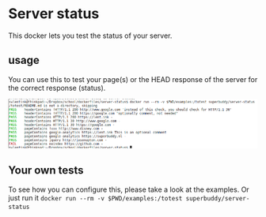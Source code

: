 # Server status

This docker lets you test the status of your server.

## usage
You can use this to test your page(s) or the HEAD response of the server for the correct response (status).

![alt text](screenshot.png "example usage")

## Your own tests
To see how you can configure this, please take a look at the examples.
Or just run it `docker run --rm -v $PWD/examples:/totest superbuddy/server-status`

